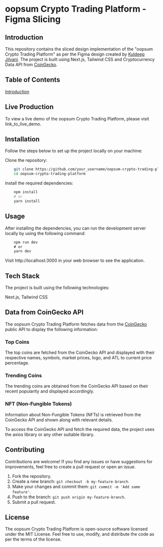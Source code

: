 
# oopsum Crypto Trading Platform - Figma Slicing




## Introduction
This repository contains the sliced design implementation of the "oopsum Crypto Trading Platform" as per the Figma design created by [Kuldeep Jilyani](https://www.figma.com/community/file/1259776540007423754/Crypto-Trading-Platform---Web3). The project is built using Next.js, Tailwind CSS and Cryptocurrency Data API from [CoinGecko](https://www.coingecko.com/en/api/documentation).
## Table of Contents

[Introduction](#Introduction)
## Live Production

To view a live demo of the oopsum Crypto Trading Platform, please visit link_to_live_demo.


## Installation

Follow the steps below to set up the project locally on your machine:

Clone the repository:
```bash
    git clone https://github.com/your_username/oopsum-crypto-trading-platform.git
    cd oopsum-crypto-trading-platform
``` 
Install the required dependencies:
```bash
    npm install
    # or
    yarn install
```
## Usage
After installing the dependencies, you can run the development server locally by using the following command:

```javascript
    npm run dev
    # or
    yarn dev
```
Visit http://localhost:3000 in your web browser to see the application.


## Tech Stack

The project is built using the following technologies:

Next.js, Tailwind CSS



## Data from CoinGecko API
The oopsum Crypto Trading Platform fetches data from the [CoinGecko](https://www.coingecko.com/en/api/documentation) public API to display the following information:

### Top Coins
The top coins are fetched from the CoinGecko API and displayed with their respective names, symbols, market prices, logo, and ATL to current price percentage.

### Trending Coins
The trending coins are obtained from the CoinGecko API based on their recent popularity and displayed accordingly.

### NFT (Non-Fungible Tokens)
Information about Non-Fungible Tokens (NFTs) is retrieved from the CoinGecko API and shown along with relevant details.

To access the CoinGecko API and fetch the required data, the project uses the axios library or any other suitable library.
## Contributing
Contributions are welcome! If you find any issues or have suggestions for improvements, feel free to create a pull request or open an issue.

1. Fork the repository.
2. Create a new branch: `git checkout -b my-feature-branch`.
3. Make your changes and commit them: `git commit -m 'Add some feature'`.
4. Push to the branch: `git push origin my-feature-branch`.
5. Submit a pull request.
## License
The oopsum Crypto Trading Platform is open-source software licensed under the MIT License. Feel free to use, modify, and distribute the code as per the terms of the license.
